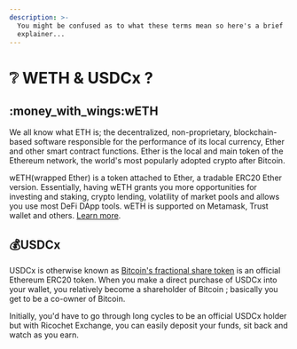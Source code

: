 ```yaml
---
description: >-
  You might be confused as to what these terms mean so here's a brief
  explainer...
---
```


# ❔ WETH &  USDCx ?

## &#x20; :money\_with\_wings:wETH

&#x20;We all know what ETH is; the decentralized, non-proprietary, blockchain-based software responsible for the performance of its local currency, Ether and other smart contract functions. Ether is the local and main token of the Ethereum network, the world's most popularly adopted crypto after Bitcoin.&#x20;

&#x20;   wETH(wrapped Ether) is a token attached to Ether, a tradable ERC20 Ether version. Essentially, having wETH grants you more opportunities for investing and staking, crypto lending, volatility of market pools and allows you use most DeFi DApp tools. wETH is supported on Metamask, Trust wallet and others. [Learn more](https://www.google.com/url?sa=t\&rct=j\&q=\&esrc=s\&source=web\&cd=\&cad=rja\&uact=8\&ved=2ahUKEwiXqdOcuNv6AhXORPEDHd29AOQQFnoECA4QAw\&url=https%3A%2F%2Fsupport.opensea.io%2Fhc%2Fen-us%2Farticles%2F360063498293-What-s-WETH-How-do-I-get-it-%23%3A\~%3Atext%3DWETH%2520is%2520a%2520form%2520of%2Cto%2520the%2520WETH%2520smart%2520contract.\&usg=AOvVaw33ZtQqVa\_-pwSpnFldQXFw).

## &#x20; :moneybag:USDCx

USDCx is otherwise known as [Bitcoin's fractional share token](https://www.google.com/url?sa=t\&rct=j\&q=\&esrc=s\&source=web\&cd=\&cad=rja\&uact=8\&ved=2ahUKEwjJysS3utv6AhVvXvEDHUqsAQEQFnoECBAQAQ\&url=https%3A%2F%2Fwww.issuewire.com%2Fusdcx-the-bitcoin-inc-fractional-share-token-is-now-available-to-the-public-1684587058092575\&usg=AOvVaw0W5T9OLyNqKNQ0vbmrJQF9) is an official Ethereum ERC20 token. When you make a direct purchase of USDCx into your wallet, you relatively become a shareholder of Bitcoin ; basically you get to be a co-owner of Bitcoin.&#x20;

Initially, you'd have to go through long cycles to be an official USDCx holder but with Ricochet Exchange, you can easily deposit your funds, sit back and watch as you earn.&#x20;

##

##
